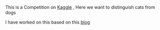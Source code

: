 This is a Competition on [Kaggle](https://www.kaggle.com/c/dogs-vs-cats) , Here we want to distinguish cats from dogs


I have worked on this based on this [blog](http://adilmoujahid.com/posts/2016/06/introduction-deep-learning-python-caffe/)
